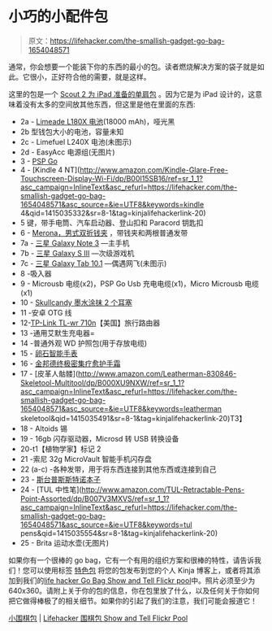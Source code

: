 # 小巧的小配件包

> 原文：<https://lifehacker.com/the-smallish-gadget-go-bag-1654048571>

通常，你会想要一个能装下你的东西的最小的包。读者燃烧解决方案的袋子就是如此。它很小，正好符合他的需要，就是这样。



这里的包是一个 [Scout 2 为 iPad 准备的单肩包](http://www.stmbags.com/catalog/discontinued-bags/scout2-for-ipad-shoulder-bag/) 。因为它是为 iPad 设计的，这意味着没有太多的空间放其他东西，但这里是他在里面的东西:

*   2a - [Limeade L180X 电池](http://www.ebay.com/itm/like/281474394362?lpid=82)(18000 mAh)，哑光黑
*   2b 型钱包大小的电池，容量未知
*   2c - Limefuel L240X 电池(未图示)
*   2d - EasyAcc 电源组(无图片)
*   3 - [PSP Go](http://www.amazon.com/PSPgo-Piano-Black-Sony-PSP/dp/B002BSC55M?asc_campaign=InlineText&asc_refurl=https://lifehacker.com/the-smallish-gadget-go-bag-1654048571&asc_source=&tag=kinjalifehackerlink-20)
*   4 - [Kindle 4 NT](http://www.amazon.com/Kindle-Glare-Free-Touchscreen-Display-Wi-Fi/dp/B00I15SB16/ref=sr_1_1?asc_campaign=InlineText&asc_refurl=https://lifehacker.com/the-smallish-gadget-go-bag-1654048571&asc_source=&ie=UTF8&keywords=kindle 4&qid=1415035332&sr=8-1&tag=kinjalifehackerlink-20)
*   5 键，带手电筒、汽车启动器、登山扣和 Paracord 钥匙扣
*   6 - [Merona，男式双折钱夹](http://www.target.com/p/merona-men-s-bifold-wallet-assorted-colors/-/A-14508030) ，带钱夹和两根普通发带
*   7a - [三星 Galaxy Note 3](http://www.t-mobile.com/cell-phones/samsung-galaxy-note-3.html?cmpid=ADV_PG_YuB1KyTC&002=2200112&004=10669221425&005=44060967553&006=51114066305&007=Search&008=&025=c&026=&gclid=CJ-h9cn53sECFU9efgodWT0AsQ) —主手机
*   7b - [三星 Galaxy S III](http://www.samsung.com/global/galaxys3/) —次级游戏机
*   7c - [三星 Galaxy Tab 10.1](http://www.samsung.com/global/microsite/galaxytab/10.1/index.html) —偶遇网飞(未图示)
*   8 -吸入器
*   9 - Microusb 电缆(x2)，PSP Go Usb 充电电缆(x1)，Micro Microusb 电缆(x1)
*   10 - [Skullcandy 墨水涂抹 2 个耳塞](http://www.skullcandy.com/ink%E2%80%99d-2/INKD2.html)
*   11 -安卓 OTG 线
*   12-[TP-Link TL-wr 710n](http://www.tp-link.us/common/Promo/en/TL-WR710N-US/?siteid=3)【美国】旅行路由器
*   13 -通用艾默生充电器=
*   14 -普通外观 WD 护照包(用于存放电缆)
*   15 - [卵石智能手表](https://getpebble.com/)
*   16 - [金邦德终极密集疗愈护手霜](http://www.goldbondultimate.com/healing-hand-cream.html)
*   17 - [皮革人骷髅](http://www.amazon.com/Leatherman-830846-Skeletool-Multitool/dp/B000XU9NXW/ref=sr_1_1?asc_campaign=InlineText&asc_refurl=https://lifehacker.com/the-smallish-gadget-go-bag-1654048571&asc_source=&ie=UTF8&keywords=leatherman skeletool&qid=1415035491&sr=8-1&tag=kinjalifehackerlink-20)T3】
*   18 - Altoids 锡
*   19 - 16gb 闪存驱动器，Microsd 转 USB 转换设备
*   20-t1【植物学家】标记 2
*   21 -索尼 32g MicroVault 智能手机闪存盘
*   22 (a-c) -各种发带，用于将东西连接到其他东西或连接到自己
*   23 - [斯台普斯斯特诺本子](http://www.staples.com/Staples-Recycled-Steno-Book-6-inch-x-9-inch/product_685016)
*   24 - [TUL 中性笔](http://www.amazon.com/TUL-Retractable-Pens-Point-Assorted/dp/B007V3MXVS/ref=sr_1_1?asc_campaign=InlineText&asc_refurl=https://lifehacker.com/the-smallish-gadget-go-bag-1654048571&asc_source=&ie=UTF8&keywords=tul pens&qid=1415035554&sr=8-1&tag=kinjalifehackerlink-20)
*   25 - Brita 运动水壶(无图片)

如果你有一个很棒的 go bag，它有一个有用的组织方案和很棒的特性，请告诉我们！您可以使用标签 [特色包](http://kinja.com/tag/featured-bag) 将您的包发布到您的个人 Kinja 博客上，或者将其添加到我们的[life hacker Go Bag Show and Tell Flickr pool](http://www.flickr.com/groups/2301352@N21)中。照片必须至少为 640x360。请附上关于你的包的信息，你在包里放了什么，以及任何关于你如何把它做得棒极了的相关细节。如果你的引起了我们的注意，我们可能会报道它！

[小围棋包](https://www.flickr.com/photos/77171557@N04/15551507562/) | [Lifehacker 围棋包 Show and Tell Flickr Pool](http://www.flickr.com/groups/2301352@N21)